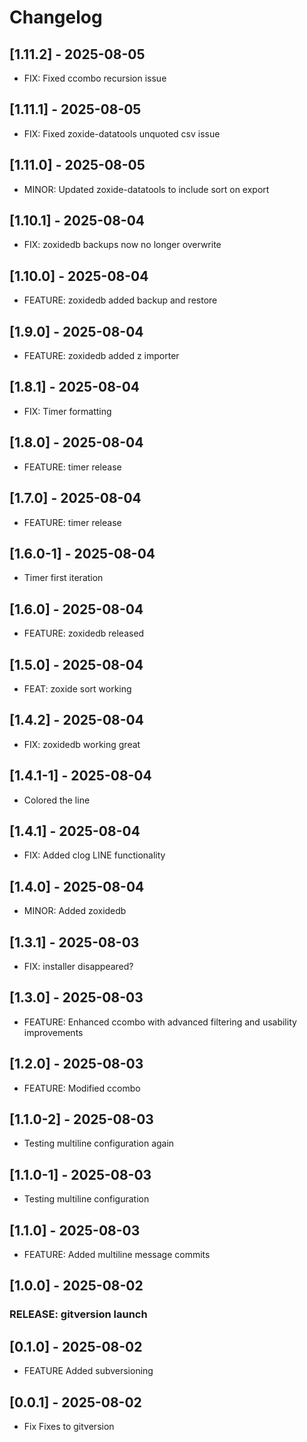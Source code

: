 # Changelog

## [1.11.2] - 2025-08-05
- FIX: Fixed ccombo recursion issue

## [1.11.1] - 2025-08-05
- FIX: Fixed zoxide-datatools unquoted csv issue

## [1.11.0] - 2025-08-05
- MINOR: Updated zoxide-datatools to include sort on export

## [1.10.1] - 2025-08-04
- FIX: zoxidedb backups now no longer overwrite

## [1.10.0] - 2025-08-04
- FEATURE: zoxidedb added backup and restore

## [1.9.0] - 2025-08-04
- FEATURE: zoxidedb added z importer

## [1.8.1] - 2025-08-04
- FIX: Timer formatting

## [1.8.0] - 2025-08-04
- FEATURE: timer release

## [1.7.0] - 2025-08-04
- FEATURE: timer release

## [1.6.0-1] - 2025-08-04
- Timer first iteration

## [1.6.0] - 2025-08-04
- FEATURE: zoxidedb released

## [1.5.0] - 2025-08-04
- FEAT: zoxide sort working

## [1.4.2] - 2025-08-04
- FIX: zoxidedb working great

## [1.4.1-1] - 2025-08-04
- Colored the line

## [1.4.1] - 2025-08-04
- FIX: Added clog LINE functionality

## [1.4.0] - 2025-08-04
- MINOR: Added zoxidedb

## [1.3.1] - 2025-08-03
- FIX: installer disappeared?

## [1.3.0] - 2025-08-03
- FEATURE: Enhanced ccombo with advanced filtering and usability improvements

## [1.2.0] - 2025-08-03
- FEATURE: Modified ccombo

## [1.1.0-2] - 2025-08-03
- Testing multiline configuration again

## [1.1.0-1] - 2025-08-03
- Testing multiline configuration

## [1.1.0] - 2025-08-03
- FEATURE: Added multiline message commits

## [1.0.0] - 2025-08-02
### RELEASE: gitversion launch

## [0.1.0] - 2025-08-02
- FEATURE Added subversioning

## [0.0.1] - 2025-08-02
- Fix Fixes to gitversion


